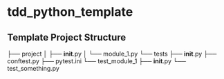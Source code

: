 # tdd_python_template

## Template Project Structure

├── project
│   ├── __init__.py
│   └── module_1.py
└── tests
    ├── __init__.py
    ├── conftest.py
    ├── pytest.ini
    └── test_module_1
        ├── __init__.py
        └── test_something.py
